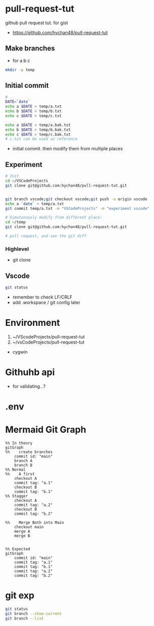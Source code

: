 # pull-request-tut
github pull request tut. for gist
* https://github.com/hychan48/pull-request-tut
## Make branches
* for a b c
```bash
mkdir -p temp

```

## Initial commit
```bash
#
DATE=`date`
echo a $DATE > temp/a.txt
echo b $DATE > temp/b.txt
echo c $DATE > temp/c.txt

echo a $DATE > temp/a.bak.txt
echo b $DATE > temp/b.bak.txt
echo c $DATE > temp/c.bak.txt
# c.txt can be used as reference
```

* initial commit. then modify them from multiple places
## Experiment
```bash
# Init
cd ~/VSCodeProjects
git clone git@github.com:hychan48/pull-request-tut.git


git branch vscode;git checkout vscode;git push -u origin vscode
echo a `date` > temp/a.txt
git commit temp/a.txt -m "VSCodeProjects" -m "experiment vscode"

# Simutanously modify from different place:
cd ~/temp
git clone git@github.com:hychan48/pull-request-tut.git

# pull request, and see the git diff
```
### Highlevel
* git clone


## Vscode
```bash
git status
```

* remember to check LF/CRLF
* add .workspace / git config later

# Environment
1. ~/VScodeProjects/pull-request-tut
2. ~/vsCodeProjects/pull-request-tut
  * cygwin

# Githuhb api
* for validating...?

# .env

# Mermaid Git Graph
```mermaid
%% In theory
gitGraph
%%    create branches
    commit id: "main"
    branch A
    branch B
%% Normal
%%    A first
    checkout A
    commit tag: "a.1"
    checkout B
    commit tag: "b.1"
%% Stagger
    checkout A
    commit tag: "a.2"
    checkout B
    commit tag: "b.2"

%%    Merge Both into Main
    checkout main
    merge A
    merge B


```
```mermaid
%% Expected
gitGraph
    commit id: "main"
    commit tag: "a.1"
    commit tag: "b.1"
    commit tag: "a.2"
    commit tag: "b.2"
```

# git exp
```bash
git status
git branch --show-current
git branch --list
```